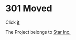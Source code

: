 # 301 Moved

Click [it](https://github.com/star-inc/star_yuuki_bot.git)

The Project belongs to [Star Inc.](https://starinc.xyz)
